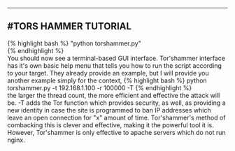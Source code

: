 ----------------------------------------------------
#TORS HAMMER TUTORIAL
----------------------------------------------------

{% highlight bash %}
"python torshammer.py"  
{% endhighlight %}  
You should now see a terminal-based GUI interface.
Tor'shammer interface has it's own basic help menu that tells you how to run the script according to your target.
They already provide an example, but I will provide you another example simply for the context,
{% highlight bash %}
python torshammer.py -t 192.168.1.100 -r 100000 -T
{% endhighlight %}  
the larger the thread count, the more efficient and effective the attack
will be. -T adds the Tor function which provides security, as well, as providing a new identity in case the site is
programmed to ban IP addresses which leave an open connection for "x" amount of time. Tor'shammer's method of
combacking this is clever and effective, making it the powerful tool it is. However, Tor'shammer is only effective to
apache servers which do not run nginx.